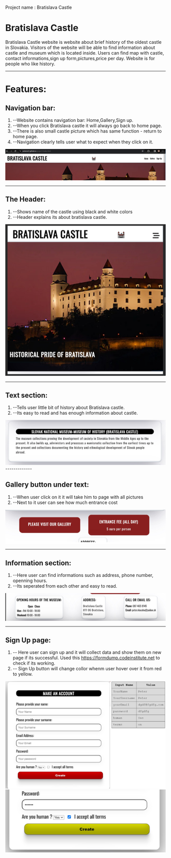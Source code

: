  Project name : Bratislava Castle

# Bratislava Castle
Bratislava Castle website is website about brief history of the oldest castle in Slovakia.
Visitors of the website will be able to find information about castle and museum which is located inside.
Users can find map with castle, contact informations,sign up form,pictures,price per day.
Website is for people who like history.

-------------

# Features:

## Navigation bar:
1. --Website contains navigation bar: Home,Gallery,Sign up.
2. --When you click Bratislava castle it will always go back to home page.
3. --There is also small castle picture which has same function - return to home page.
4. --Navigation clearly tells user what to expect when they click on it.

<img src="readme_pics/navbarfinal.webp" alt="pic1"/>

-------------
## The Header:
1. --Shows name of the castle using black and white colors
2. --Header explains its about bratislava castle.

<img src="readme_pics/header.jpg" alt="pic3"/>

-------------

## Text section:
1. --Tells user little bit of history about Bratislava castle.
2. --Its easy to read and has enough information about castle.

<img src="readme_pics/textsection.jpg" alt="pic2"/>
-------------

## Gallery button under text:
1. --When user click on it it will take him to page with all pictures
2. --Next to it user can see how much entrance cost

<img src="readme_pics/galerypic.jpg" alt="pic4"/>

--------------

## Information section:
1. --Here user can find informations such as address, phone number, openning hours.
2. --Its seperated from each other and easy to read.

<img src="readme_pics/infos.jpg" alt="pic5"/>

--------------

## Sign Up page:
1. -- Here user can sign up and it will collect data and show them on new page if its successful. Used this https://formdump.codeinstitute.net to check if its working.
2. -- Sign Up button will change collor whenm user hover over it from red to yellow.

<img src="readme_pics/signup.jpg" alt="pic5"/>
<img src="readme_pics/button.jpg" alt="pic5"/>